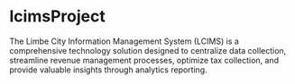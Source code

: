 # lcimsProject
The Limbe City Information Management System (LCIMS) is a comprehensive technology solution designed to centralize data collection, streamline revenue management processes, optimize tax collection, and provide valuable insights through analytics reporting.

